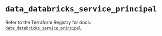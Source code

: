 # `data_databricks_service_principal`

Refer to the Terraform Registry for docs: [`data_databricks_service_principal`](https://registry.terraform.io/providers/databricks/databricks/1.36.3/docs/data-sources/service_principal).

